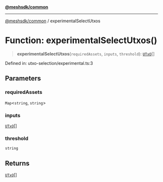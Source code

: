 [**@meshsdk/common**](../README.md)

***

[@meshsdk/common](../globals.md) / experimentalSelectUtxos

# Function: experimentalSelectUtxos()

> **experimentalSelectUtxos**(`requiredAssets`, `inputs`, `threshold`): [`UTxO`](../type-aliases/UTxO.md)[]

Defined in: utxo-selection/experimental.ts:3

## Parameters

### requiredAssets

`Map`\<`string`, `string`\>

### inputs

[`UTxO`](../type-aliases/UTxO.md)[]

### threshold

`string`

## Returns

[`UTxO`](../type-aliases/UTxO.md)[]
